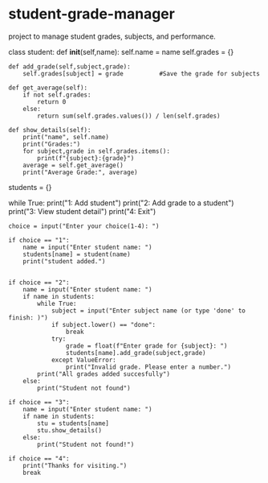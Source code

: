 # student-grade-manager
 project to manage student grades, subjects, and performance.


class student:
    def __init__(self,name):
        self.name = name
        self.grades = {}                     

    def add_grade(self,subject,grade):
        self.grades[subject] = grade          #Save the grade for subjects

    def get_average(self):
        if not self.grades:
            return 0
        else:
            return sum(self.grades.values()) / len(self.grades)

    def show_details(self):
        print("name", self.name)
        print("Grades:")
        for subject,grade in self.grades.items():
            print(f"{subject}:{grade}")
        average = self.get_average()
        print("Average Grade:", average)

students = {}

while True:
    print("1: Add student")
    print("2: Add grade to a student")
    print("3: View student detail")
    print("4: Exit")
        

    choice = input("Enter your choice(1-4): ")

    if choice == "1":
        name = input("Enter student name: ")
        students[name] = student(name)
        print("student added.")

    
    if choice == "2":
        name = input("Enter student name: ")
        if name in students:
            while True:
                subject = input("Enter subject name (or type 'done' to finish: )")
                if subject.lower() == "done":
                    break
                try:
                    grade = float(f"Enter grade for {subject}: ")
                    students[name].add_grade(subject,grade)
                except ValueError:
                    print("Invalid grade. Please enter a number.")
            print("All grades added succesfully")
        else:
            print("Student not found")

    if choice == "3":
        name = input("Enter student name: ")
        if name in students:
            stu = students[name]
            stu.show_details()
        else:
            print("Student not found!")

    if choice == "4":
        print("Thanks for visiting.")
        break 
        












































